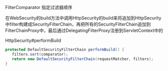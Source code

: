 FilterComparator  指定过滤器顺序

在WebSecurity的build方法中调用HttpSecurity的build来将追加到HttpSecurity中filter构建成SecurityFilterChain，再把所有的SecurityFilterChain追加到FilterChainProxy中，最后通过DelegatingFilterProxy注册到ServletContext中的



HttpSecurity#performBuild

```java
protected DefaultSecurityFilterChain performBuild() {
   filters.sort(comparator);
   return new DefaultSecurityFilterChain(requestMatcher, filters);
}
```



